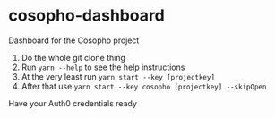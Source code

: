 # cosopho-dashboard
Dashboard for the Cosopho project

1. Do the whole git clone thing
2. Run `yarn --help` to see the help instructions
3. At the very least run `yarn start --key [projectkey]`
4. After that use `yarn start --key cosopho [projectkey] --skipOpen`

Have your Auth0 credentials ready

